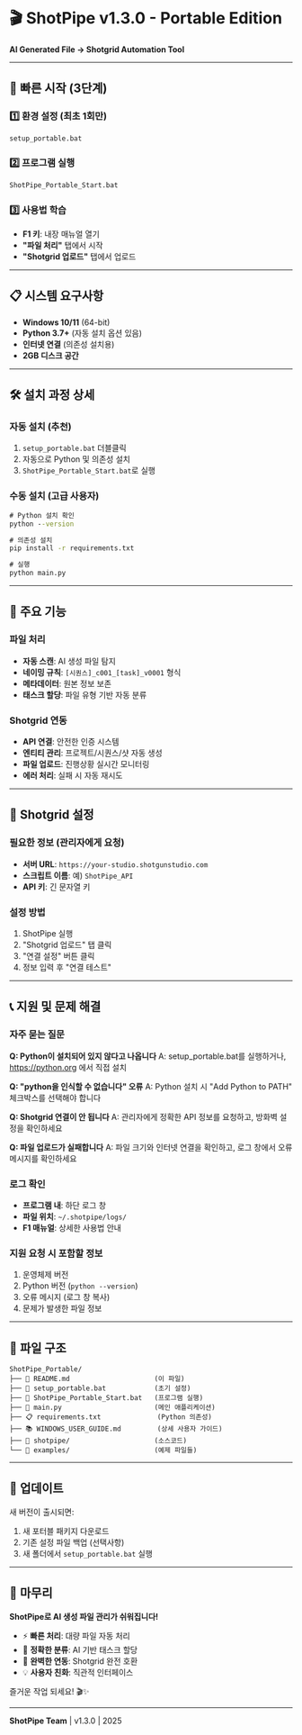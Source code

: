 # 🎬 ShotPipe v1.3.0 - Portable Edition

**AI Generated File → Shotgrid Automation Tool**

---

## 🚀 빠른 시작 (3단계)

### 1️⃣ 환경 설정 (최초 1회만)
```cmd
setup_portable.bat
```

### 2️⃣ 프로그램 실행
```cmd
ShotPipe_Portable_Start.bat
```

### 3️⃣ 사용법 학습
- **F1 키**: 내장 매뉴얼 열기
- **"파일 처리"** 탭에서 시작
- **"Shotgrid 업로드"** 탭에서 업로드

---

## 📋 시스템 요구사항

- **Windows 10/11** (64-bit)
- **Python 3.7+** (자동 설치 옵션 있음)
- **인터넷 연결** (의존성 설치용)
- **2GB 디스크 공간**

---

## 🛠️ 설치 과정 상세

### 자동 설치 (추천)
1. `setup_portable.bat` 더블클릭
2. 자동으로 Python 및 의존성 설치
3. `ShotPipe_Portable_Start.bat`로 실행

### 수동 설치 (고급 사용자)
```cmd
# Python 설치 확인
python --version

# 의존성 설치
pip install -r requirements.txt

# 실행
python main.py
```

---

## 🎯 주요 기능

### 파일 처리
- **자동 스캔**: AI 생성 파일 탐지
- **네이밍 규칙**: `[시퀀스]_c001_[task]_v0001` 형식
- **메타데이터**: 원본 정보 보존
- **태스크 할당**: 파일 유형 기반 자동 분류

### Shotgrid 연동
- **API 연결**: 안전한 인증 시스템
- **엔티티 관리**: 프로젝트/시퀀스/샷 자동 생성
- **파일 업로드**: 진행상황 실시간 모니터링
- **에러 처리**: 실패 시 자동 재시도

---

## 🔧 Shotgrid 설정

### 필요한 정보 (관리자에게 요청)
- **서버 URL**: `https://your-studio.shotgunstudio.com`
- **스크립트 이름**: 예) `ShotPipe_API`
- **API 키**: 긴 문자열 키

### 설정 방법
1. ShotPipe 실행
2. "Shotgrid 업로드" 탭 클릭
3. "연결 설정" 버튼 클릭
4. 정보 입력 후 "연결 테스트"

---

## 📞 지원 및 문제 해결

### 자주 묻는 질문

**Q: Python이 설치되어 있지 않다고 나옵니다**
A: setup_portable.bat를 실행하거나, https://python.org 에서 직접 설치

**Q: "python을 인식할 수 없습니다" 오류**
A: Python 설치 시 "Add Python to PATH" 체크박스를 선택해야 합니다

**Q: Shotgrid 연결이 안 됩니다**
A: 관리자에게 정확한 API 정보를 요청하고, 방화벽 설정을 확인하세요

**Q: 파일 업로드가 실패합니다**
A: 파일 크기와 인터넷 연결을 확인하고, 로그 창에서 오류 메시지를 확인하세요

### 로그 확인
- **프로그램 내**: 하단 로그 창
- **파일 위치**: `~/.shotpipe/logs/`
- **F1 매뉴얼**: 상세한 사용법 안내

### 지원 요청 시 포함할 정보
1. 운영체제 버전
2. Python 버전 (`python --version`)
3. 오류 메시지 (로그 창 복사)
4. 문제가 발생한 파일 정보

---

## 📁 파일 구조

```
ShotPipe_Portable/
├── 📄 README.md                     (이 파일)
├── 🔧 setup_portable.bat            (초기 설정)
├── 🚀 ShotPipe_Portable_Start.bat   (프로그램 실행)
├── 🐍 main.py                       (메인 애플리케이션)
├── 📋 requirements.txt              (Python 의존성)
├── 📚 WINDOWS_USER_GUIDE.md         (상세 사용자 가이드)
├── 📂 shotpipe/                     (소스코드)
└── 📂 examples/                     (예제 파일들)
```

---

## 🔄 업데이트

새 버전이 출시되면:
1. 새 포터블 패키지 다운로드
2. 기존 설정 파일 백업 (선택사항)
3. 새 폴더에서 `setup_portable.bat` 실행

---

## 🎊 마무리

**ShotPipe로 AI 생성 파일 관리가 쉬워집니다!**

- ⚡ **빠른 처리**: 대량 파일 자동 처리
- 🎯 **정확한 분류**: AI 기반 태스크 할당
- 🔗 **완벽한 연동**: Shotgrid 완전 호환
- 💡 **사용자 친화**: 직관적 인터페이스

즐거운 작업 되세요! 🎬✨

---

**ShotPipe Team** | v1.3.0 | 2025
